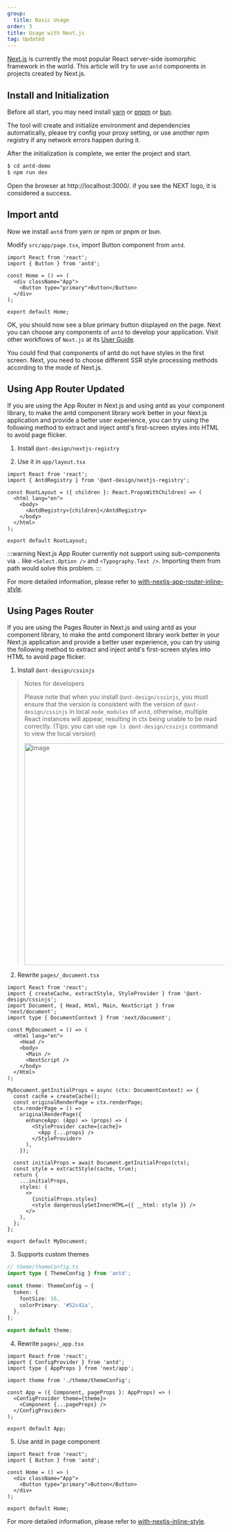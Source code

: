 ```yaml
---
group:
  title: Basic Usage
order: 3
title: Usage with Next.js
tag: Updated
---
```


[Next.js](https://nextjs.org/) is currently the most popular React server-side isomorphic framework in the world. This article will try to use `antd` components in projects created by Next.js.

## Install and Initialization

Before all start, you may need install [yarn](https://github.com/yarnpkg/yarn/) or [pnpm](https://pnpm.io/) or [bun](https://bun.sh/).

<InstallDependencies npm='$ npx create-next-app antd-demo' yarn='$ yarn create next-app antd-demo' pnpm='$ pnpm create next-app antd-demo' bun='$ bun create next-app antd-demo'></InstallDependencies>

The tool will create and initialize environment and dependencies automatically, please try config your proxy setting, or use another npm registry if any network errors happen during it.

After the initialization is complete, we enter the project and start.

```bash
$ cd antd-demo
$ npm run dev
```

Open the browser at http://localhost:3000/. if you see the NEXT logo, it is considered a success.

## Import antd

Now we install `antd` from yarn or npm or pnpm or bun.

<InstallDependencies npm='$ npm install antd --save' yarn='$ yarn add antd' pnpm='$ pnpm install antd --save' bun='$ bun add antd'></InstallDependencies>

Modify `src/app/page.tsx`, import Button component from `antd`.

```tsx
import React from 'react';
import { Button } from 'antd';

const Home = () => (
  <div className="App">
    <Button type="primary">Button</Button>
  </div>
);

export default Home;
```

OK, you should now see a blue primary button displayed on the page. Next you can choose any components of `antd` to develop your application. Visit other workflows of `Next.js` at its [User Guide](https://nextjs.org/).

You could find that components of antd do not have styles in the first screen. Next, you need to choose different SSR style processing methods according to the mode of Next.js.

## Using App Router <Badge>Updated</Badge>

If you are using the App Router in Next.js and using antd as your component library, to make the antd component library work better in your Next.js application and provide a better user experience, you can try using the following method to extract and inject antd's first-screen styles into HTML to avoid page flicker.

1. Install `@ant-design/nextjs-registry`

<InstallDependencies npm='$ npm install @ant-design/nextjs-registry --save' yarn='$ yarn add @ant-design/nextjs-registry' pnpm='$ pnpm install @ant-design/nextjs-registry --save' bun='$ bun add @ant-design/nextjs-registry'></InstallDependencies>

2. Use it in `app/layout.tsx`

```tsx
import React from 'react';
import { AntdRegistry } from '@ant-design/nextjs-registry';

const RootLayout = ({ children }: React.PropsWithChildren) => (
  <html lang="en">
    <body>
      <AntdRegistry>{children}</AntdRegistry>
    </body>
  </html>
);

export default RootLayout;
```

<!-- prettier-ignore -->
:::warning
Next.js App Router currently not support using sub-components via `.` like `<Select.Option />` and `<Typography.Text />`. Importing them from path would solve this problem.
:::

For more detailed information, please refer to [with-nextjs-app-router-inline-style](https://github.com/ant-design/ant-design-examples/tree/main/examples/with-nextjs-app-router-inline-style).

## Using Pages Router

If you are using the Pages Router in Next.js and using antd as your component library, to make the antd component library work better in your Next.js application and provide a better user experience, you can try using the following method to extract and inject antd's first-screen styles into HTML to avoid page flicker.

1. Install `@ant-design/cssinjs`

> Notes for developers
>
> Please note that when you install `@ant-design/cssinjs`, you must ensure that the version is consistent with the version of `@ant-design/cssinjs` in local `node_modules` of `antd`, otherwise, multiple React instances will appear, resulting in ctx being unable to be read correctly. (Tips: you can use `npm ls @ant-design/cssinjs` command to view the local version)
>
> <img width="514" alt="image" src="https://github.com/ant-design/ant-design/assets/49217418/aad6e9e2-62cc-4c89-a0b6-38c592e3c648">

<InstallDependencies npm='$ npm install @ant-design/cssinjs --save' yarn='$ yarn add @ant-design/cssinjs' pnpm='$ pnpm install @ant-design/cssinjs --save' bun='$ bun add @ant-design/cssinjs'></InstallDependencies>

2. Rewrite `pages/_document.tsx`

```tsx
import React from 'react';
import { createCache, extractStyle, StyleProvider } from '@ant-design/cssinjs';
import Document, { Head, Html, Main, NextScript } from 'next/document';
import type { DocumentContext } from 'next/document';

const MyDocument = () => (
  <Html lang="en">
    <Head />
    <body>
      <Main />
      <NextScript />
    </body>
  </Html>
);

MyDocument.getInitialProps = async (ctx: DocumentContext) => {
  const cache = createCache();
  const originalRenderPage = ctx.renderPage;
  ctx.renderPage = () =>
    originalRenderPage({
      enhanceApp: (App) => (props) => (
        <StyleProvider cache={cache}>
          <App {...props} />
        </StyleProvider>
      ),
    });

  const initialProps = await Document.getInitialProps(ctx);
  const style = extractStyle(cache, true);
  return {
    ...initialProps,
    styles: (
      <>
        {initialProps.styles}
        <style dangerouslySetInnerHTML={{ __html: style }} />
      </>
    ),
  };
};

export default MyDocument;
```

3. Supports custom themes

```ts
// theme/themeConfig.ts
import type { ThemeConfig } from 'antd';

const theme: ThemeConfig = {
  token: {
    fontSize: 16,
    colorPrimary: '#52c41a',
  },
};

export default theme;
```

4. Rewrite `pages/_app.tsx`

```tsx
import React from 'react';
import { ConfigProvider } from 'antd';
import type { AppProps } from 'next/app';

import theme from './theme/themeConfig';

const App = ({ Component, pageProps }: AppProps) => (
  <ConfigProvider theme={theme}>
    <Component {...pageProps} />
  </ConfigProvider>
);

export default App;
```

5. Use antd in page component

```tsx
import React from 'react';
import { Button } from 'antd';

const Home = () => (
  <div className="App">
    <Button type="primary">Button</Button>
  </div>
);

export default Home;
```

For more detailed information, please refer to [with-nextjs-inline-style](https://github.com/ant-design/ant-design-examples/tree/main/examples/with-nextjs-inline-style).

